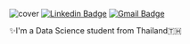 ![cover](https://user-images.githubusercontent.com/90306227/183274635-020def35-379a-40eb-b61c-822aeb5b0220.png)
[![Linkedin Badge](https://img.shields.io/badge/-Rakchanok-blue?style=flat&logo=Linkedin&logoColor=white&link=https://bit.ly/3qC7QSl)](https://bit.ly/3qC7QSl)
[![Gmail Badge](https://img.shields.io/badge/-Rakchanok-ff69b4?style=flat&logo=Gmail&logoColor=white&link=mailto:rakchanok.t@hotmail.co.th)](mailto:rakchanok.t@hotmail.co.th)

✨I'm a Data Science student from Thailand🇹🇭
